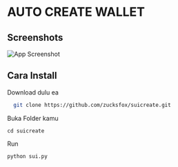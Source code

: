 
# AUTO CREATE WALLET




## Screenshots

![App Screenshot](https://github.com/zucksfox/suicreate/tree/main/tampilan/screenshoot.png)


## Cara Install

Download dulu ea

```bash
  git clone https://github.com/zucksfox/suicreate.git
```
Buka Folder kamu
```
cd suicreate
```
Run
```
python sui.py 
```
    
